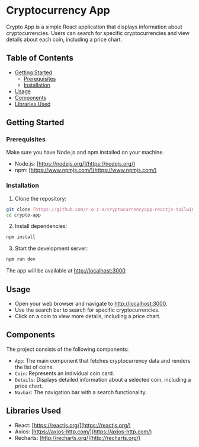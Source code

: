 # Cryptocurrency App

Crypto App is a simple React application that displays information about cryptocurrencies. Users can search for specific cryptocurrencies and view details about each coin, including a price chart.

## Table of Contents

- [Getting Started](#getting-started)
  - [Prerequisites](#prerequisites)
  - [Installation](#installation)
- [Usage](#usage)
- [Components](#components)
- [Libraries Used](#libraries-used)

## Getting Started

### Prerequisites

Make sure you have Node.js and npm installed on your machine.

- Node.js: [https://nodejs.org/](https://nodejs.org/)
- npm: [https://www.npmjs.com/](https://www.npmjs.com/)

### Installation

1. Clone the repository:

```bash
git clone [https://github.com/r-o-z-a/cryptocurrencyapp-reactjs-tailwindcss.git]
cd crypto-app
```

2. Install dependencies:

```bash
npm install
```

3. Start the development server:

```bash
npm run dev
```

The app will be available at [http://localhost:3000](http://localhost:3000).

## Usage

- Open your web browser and navigate to [http://localhost:3000](http://localhost:3000).
- Use the search bar to search for specific cryptocurrencies.
- Click on a coin to view more details, including a price chart.

## Components

The project consists of the following components:

- `App`: The main component that fetches cryptocurrency data and renders the list of coins.
- `Coin`: Represents an individual coin card.
- `Details`: Displays detailed information about a selected coin, including a price chart.
- `Navbar`: The navigation bar with a search functionality.

## Libraries Used

- React: [https://reactjs.org/](https://reactjs.org/)
- Axios: [https://axios-http.com/](https://axios-http.com/)
- Recharts: [http://recharts.org/](http://recharts.org/)
